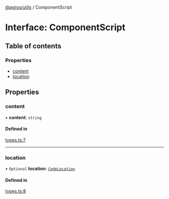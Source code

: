 [@agros/utils](../index.md) / ComponentScript

# Interface: ComponentScript

## Table of contents

### Properties

- [content](ComponentScript.md#content)
- [location](ComponentScript.md#location)

## Properties

### <a id="content" name="content"></a> content

• **content**: `string`

#### Defined in

[types.ts:7](https://github.com/agrosjs/agros/blob/01b3301/packages/agros-utils/src/types.ts#L7)

___

### <a id="location" name="location"></a> location

• `Optional` **location**: [`CodeLocation`](CodeLocation.md)

#### Defined in

[types.ts:8](https://github.com/agrosjs/agros/blob/01b3301/packages/agros-utils/src/types.ts#L8)
